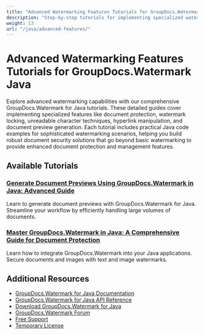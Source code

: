 ```yaml
---
title: "Advanced Watermarking Features Tutorials for GroupDocs.Watermark Java"
description: "Step-by-step tutorials for implementing specialized watermarking techniques, protection features, and document preview with GroupDocs.Watermark for Java."
weight: 13
url: "/java/advanced-features/"
---
```


# Advanced Watermarking Features Tutorials for GroupDocs.Watermark Java

Explore advanced watermarking capabilities with our comprehensive GroupDocs.Watermark for Java tutorials. These detailed guides cover implementing specialized features like document protection, watermark locking, unreadable character techniques, hyperlink manipulation, and document preview generation. Each tutorial includes practical Java code examples for sophisticated watermarking scenarios, helping you build robust document security solutions that go beyond basic watermarking to provide enhanced document protection and management features.

## Available Tutorials

### [Generate Document Previews Using GroupDocs.Watermark in Java&#58; Advanced Guide](./groupdocs-watermark-java-document-previews/)
Learn to generate document previews with GroupDocs.Watermark for Java. Streamline your workflow by efficiently handling large volumes of documents.

### [Master GroupDocs.Watermark in Java&#58; A Comprehensive Guide for Document Protection](./groupdocs-watermark-java-tutorial/)
Learn how to integrate GroupDocs.Watermark into your Java applications. Secure documents and images with text and image watermarks.

## Additional Resources

- [GroupDocs.Watermark for Java Documentation](https://docs.groupdocs.com/watermark/java/)
- [GroupDocs.Watermark for Java API Reference](https://reference.groupdocs.com/watermark/java/)
- [Download GroupDocs.Watermark for Java](https://releases.groupdocs.com/watermark/java/)
- [GroupDocs.Watermark Forum](https://forum.groupdocs.com/c/watermark)
- [Free Support](https://forum.groupdocs.com/)
- [Temporary License](https://purchase.groupdocs.com/temporary-license/)
